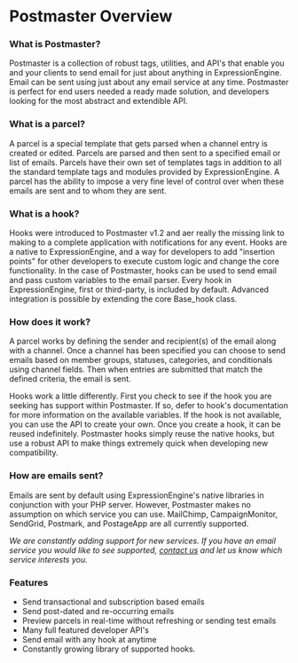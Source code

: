 # Postmaster Overview

### What is Postmaster?

Postmaster is a collection of robust tags, utilities, and API's that enable you and your clients to send email for just about anything in ExpressionEngine. Email can be sent using just about any email service at any time. Postmaster is perfect for end users needed a ready made solution, and developers looking for the most abstract and extendible API.

### What is a parcel?

A parcel is a special template that gets parsed when a channel entry is created or edited. Parcels are parsed and then sent to a specified email or list of emails. Parcels have their own set of templates tags in addition to all the standard template tags and modules provided by ExpressionEngine. A parcel has the ability to impose a very fine level of control over when these emails are sent and to whom they are sent.

### What is a hook?

Hooks were introduced to Postmaster v1.2 and aer really the missing link to making to a complete application with notifications for any event. Hooks are a native to ExpressionEngine, and a way for developers to add "insertion points" for other developers to execute custom logic and change the core functionality. In the case of Postmaster, hooks can be used to send email and pass custom variables to the email parser. Every hook in ExpressionEngine, first or third-party, is included by default. Advanced integration is possible by extending the core Base_hook class.

### How does it work?

A parcel works by defining the sender and recipient(s) of the email along with a channel. Once a channel has been specified you can choose to send emails based on member groups, statuses, categories, and conditionals using channel fields. Then when entries are submitted that match the defined criteria, the email is sent.

Hooks work a little differently. First you check to see if the hook you are seeking has support within Postmaster. If so, defer to hook's documentation for more information on the available variables. If the hook is not available, you can use the API to create your own. Once you create a hook, it can be reused indefinitely. Postmaster hooks simply reuse the native hooks, but use a robust API to make things extremely quick when developing new compatibility.

### How are emails sent?

Emails are sent by default using ExpressionEngine's native libraries in conjunction with your PHP server. However, Postmaster makes no assumption on which service you can use. MailChimp, CampaignMonitor, SendGrid, Postmark, and PostageApp are all currently supported.

*We are constantly adding support for new services. If you have an email service you would like to see supported, [contact us](mailto:support@objectivehtml.com) and let us know which service interests you.*


### Features

- Send transactional and subscription based emails
- Send post-dated and re-occurring emails
- Preview parcels in real-time without refreshing or sending test emails 
- Many full featured developer API's
- Send email with any hook at anytime
- Constantly growing library of supported hooks.